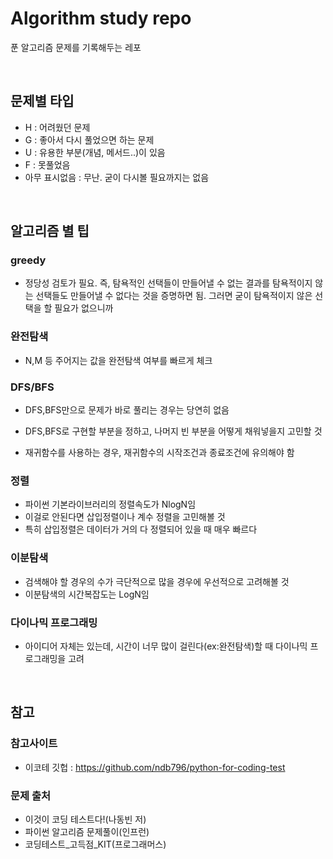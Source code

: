 # Algorithm study repo
푼 알고리즘 문제를 기록해두는 레포

<br/>


## 문제별 타입
- H : 어려웠던 문제
- G : 좋아서 다시 풀었으면 하는 문제
- U : 유용한 부분(개념, 메서드..)이 있음
- F : 못풀었음
- 아무 표시없음 : 무난. 굳이 다시볼 필요까지는 없음

<br/>

## 알고리즘 별 팁

### greedy
- 정당성 검토가 필요. 즉, 탐욕적인 선택들이 만들어낼 수 없는 결과를 탐욕적이지 않는 선택들도 만들어낼 수 없다는 것을 증명하면 됨. 그러면 굳이 탐욕적이지 않은 선택을 할 필요가 없으니까

### 완전탐색
- N,M 등 주어지는 값을 완전탐색 여부를 빠르게 체크

### DFS/BFS
- DFS,BFS만으로 문제가 바로 풀리는 경우는 당연히 없음
- DFS,BFS로 구현할 부분을 정하고, 나머지 빈 부분을 어떻게 채워넣을지 고민할 것

- 재귀함수를 사용하는 경우, 재귀함수의 시작조건과 종료조건에 유의해야 함

### 정렬
- 파이썬 기본라이브러리의 정렬속도가 NlogN임
- 이걸로 안된다면 삽입정렬이나 계수 정렬을 고민해볼 것
- 특히 삽입정렬은 데이터가 거의 다 정렬되어 있을 때 매우 빠르다

### 이분탐색
- 검색해야 할 경우의 수가 극단적으로 많을 경우에 우선적으로 고려해볼 것
- 이분탐색의 시간복잡도는 LogN임


### 다이나믹 프로그래밍
- 아이디어 자체는 있는데, 시간이 너무 많이 걸린다(ex:완전탐색)할 때 다이나믹 프로그래밍을 고려

<br/>

## 참고

### 참고사이트
- 이코테 깃헙 : https://github.com/ndb796/python-for-coding-test

### 문제 출처
- 이것이 코딩 테스트다!(나동빈 저)
- 파이썬 알고리즘 문제풀이(인프런)
- 코딩테스트_고득점_KIT(프로그래머스)